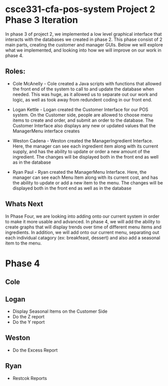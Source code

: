 # csce331-cfa-pos-system Project 2 Phase 3 Iteration
In phase 3 of project 2, we implemented a low level graphical interface that interacts with the databases we created in phase 2. This phase consist of 2 main parts, creating the customer and manager GUIs. Below we will explore what we implemented, and looking into how we will improve on our work in phase 4.

## Roles:
* Cole McAnelly - Cole created a Java scripts with functions that allowed the front end of the system to call to and update the database when needed. This was huge, as it allowed us to separate out our work and logic, as well as took away from redundent coding in our front end.

* Logan Kettle - Logan created the Customer Interface for our POS system. On the Customer side, people are allowed to choose menu items to create and order, and submit an order to the database. The Customer Interface also displays any new or updated values that the ManagerMenu interface creates

* Weston Cadena - Weston created the ManagerIngredient Interface. Here, the manager can see each ingredient item along with its current supply, and has the ability to update or order a new amount of the ingredient. The changes will be displayed both in the front end as well as in the database

* Ryan Paul - Ryan created the ManagerMenu Interface. Here, the manager can see each Menu Item along with its current cost, and has the ability to update or add a new item to the menu. The changes will be displayed both in the front end as well as in the database

## Whats Next 
In Phase Four, we are looking into adding onto our current system in order to make it more usable and advanced. In phase 4, we will add the ability to create graphs that will display trends over time of different menu items and ingredients. In addition, we will add onto our current menu, separating out each individual catagory (ex: breakfeast, dessert) and also add a seasonal item to the menu.

# Phase 4
## Cole 

## Logan 
* Display Seasonal Items on the Customer Side
* Do the Z report
* Do the Y report

## Weston 
* Do the Excess Report

## Ryan
* Restcok Reports
